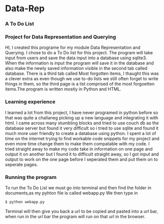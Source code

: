 # Data-Rep
### A To Do List
### Project for Data Representation and Querying 

HI, I created this programe for my module Data Representation and Querying. I chose to do a To Do list for this project. The program will take input from users and save the data input into a database using sqlite3. When the information is input the program will save it in the database and also make the newly saved information visible in the second tab called database. There is a third tab called Most forgotten items, I thaught this was a clever extra as even though we use to-do lists we still often forget to write things in them, so the third page is a list comprised of the most forgoetten items.The program is written mostly in Python and HTML. 


### Learning experience
I learned a lot from this project, I have never programed in python before so that was quite a challaneg picking up a new language and integrating it with html. I came across many stumbling blocks and tried to use couch db as the database server but found it very difficult so i tried to use sqlite and found it much more user friendly to create a database using python. I spent a lot of time on the internet trying to find workable code snippets for my project and even more time change them to make them compatable with my code. I tried straight away to make my code take in information on one page and output it on another but I found it to difficult straight away, so I got input and output to work on the one page before I seperated them and put them on to seperate pages. 

### Running the program
To run the To Do List we must go into terminal and then find the folder in documents,as my pyhton file is called webapp.py  We then type in 
```bash
$ python webapp.py
```
Terminal will then give you back a url to be copied and pasted into a url bar, when run in the url bar the program will run on that url in the browser.